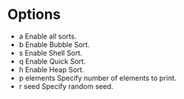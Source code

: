 # Options
   - a              Enable all sorts.
   - b              Enable Bubble Sort.
   - s              Enable Shell Sort.
   - q              Enable Quick Sort.
   - h              Enable Heap Sort.
   - p elements     Specify number of elements to print.
   - r seed         Specify random seed.
